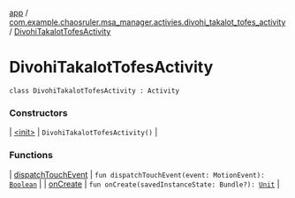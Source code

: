[app](../../index.md) / [com.example.chaosruler.msa_manager.activies.divohi_takalot_tofes_activity](../index.md) / [DivohiTakalotTofesActivity](.)

# DivohiTakalotTofesActivity

`class DivohiTakalotTofesActivity : Activity`

### Constructors

| [&lt;init&gt;](-init-.md) | `DivohiTakalotTofesActivity()` |

### Functions

| [dispatchTouchEvent](dispatch-touch-event.md) | `fun dispatchTouchEvent(event: MotionEvent): `[`Boolean`](https://kotlinlang.org/api/latest/jvm/stdlib/kotlin/-boolean/index.html) |
| [onCreate](on-create.md) | `fun onCreate(savedInstanceState: Bundle?): `[`Unit`](https://kotlinlang.org/api/latest/jvm/stdlib/kotlin/-unit/index.html) |

